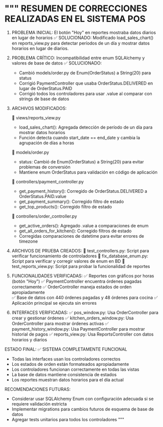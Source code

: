 """
RESUMEN DE CORRECCIONES REALIZADAS EN EL SISTEMA POS
==================================================

1. PROBLEMA INICIAL: El botón "Hoy" en reportes mostraba datos diarios en lugar de horarios
   ✅ SOLUCIONADO: Modificado load_sales_chart() en reports_view.py para detectar períodos de un día
   y mostrar datos horarios en lugar de diarios.

2. PROBLEMA CRÍTICO: Incompatibilidad entre enum SQLAlchemy y valores de base de datos
   ✅ SOLUCIONADO:

   - Cambió models/order.py de Enum(OrderStatus) a String(20) para status
   - Corrigió PaymentController que usaba OrderStatus.DELIVERED en lugar de OrderStatus.PAID
   - Corrigió todos los controladores para usar .value al comparar con strings de base de datos

3. ARCHIVOS MODIFICADOS:

   📄 views/reports_view.py

   - load_sales_chart(): Agregada detección de período de un día para mostrar datos horarios
   - Función detecta cuando start_date == end_date y cambia la agrupación de días a horas

   📄 models/order.py

   - status: Cambió de Enum(OrderStatus) a String(20) para evitar problemas de conversión
   - Mantiene enum OrderStatus para validación en código de aplicación

   📄 controllers/payment_controller.py

   - get_payment_history(): Corregido de OrderStatus.DELIVERED a OrderStatus.PAID.value
   - get_payment_summary(): Corregido filtro de estado
   - get_top_products(): Corregido filtro de estado

   📄 controllers/order_controller.py

   - get_active_orders(): Agregado .value a comparaciones de enum
   - get_all_orders_for_kitchen(): Corregido filtros de estado
   - Corregidas comparaciones de datetime para evitar errores de timezone

4. ARCHIVOS DE PRUEBA CREADOS:
   📄 test_controllers.py: Script para verificar funcionamiento de controladores
   📄 fix_database_enum.py: Script para verificar y corregir valores de enum en BD
   📄 test_reports_view.py: Script para probar la funcionalidad de reportes

5. FUNCIONALIDADES VERIFICADAS:
   ✅ Reportes con gráficos por horas (botón "Hoy")
   ✅ PaymentController encuentra órdenes pagadas correctamente
   ✅ OrderController maneja estados de orden apropiadamente  
   ✅ Base de datos con 440 órdenes pagadas y 48 órdenes para cocina
   ✅ Aplicación principal se ejecuta sin errores

6. INTERFACES VERIFICADAS:
   ✅ pos_window.py: Usa OrderController para crear y gestionar órdenes
   ✅ kitchen_orders_window.py: Usa OrderController para mostrar órdenes activas
   ✅ payment_history_window.py: Usa PaymentController para mostrar historial de pagos
   ✅ reports_view.py: Usa ReportsController con datos horarios y diarios

ESTADO FINAL: ✅ SISTEMA COMPLETAMENTE FUNCIONAL

- Todas las interfaces usan los controladores correctos
- Los estados de orden están formateados apropiadamente
- Los controladores funcionan correctamente en todas las vistas
- La base de datos mantiene consistencia de estados
- Los reportes muestran datos horarios para el día actual

RECOMENDACIONES FUTURAS:

- Considerar usar SQLAlchemy Enum con configuración adecuada si se requiere validación estricta
- Implementar migrations para cambios futuros de esquema de base de datos
- Agregar tests unitarios para todos los controladores
  """
